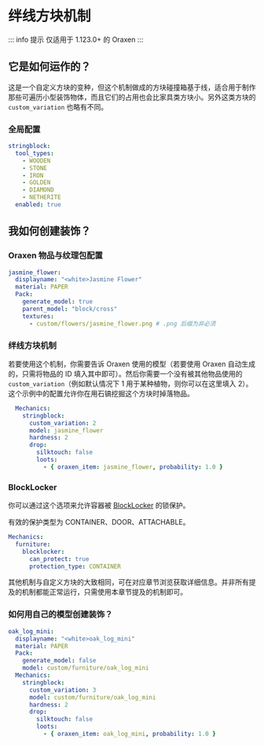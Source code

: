 # 绊线方块机制

::: info 提示
仅适用于 1.123.0+ 的 Oraxen
:::

## 它是如何运作的？

这是一个自定义方块的变种，但这个机制做成的方块碰撞箱基于线，适合用于制作那些可遍历小型装饰物体，而且它们的占用也会比家具类方块小。另外这类方块的 `custom_variation` 也略有不同。

### 全局配置

``` YAML
stringblock:
  tool_types:
    - WOODEN
    - STONE
    - IRON
    - GOLDEN
    - DIAMOND
    - NETHERITE
  enabled: true
```
## 我如何创建装饰？

### Oraxen 物品与纹理包配置

``` YAML
jasmine_flower:
  displayname: "<white>Jasmine Flower"
  material: PAPER
  Pack:
    generate_model: true
    parent_model: "block/cross"
    textures:
      - custom/flowers/jasmine_flower.png # .png 后缀为非必须
```

### 绊线方块机制

若要使用这个机制，你需要告诉 Oraxen 使用的模型（若要使用 Oraxen 自动生成的，只需将物品的 ID 填入其中即可）。然后你需要一个没有被其他物品使用的 `custom_variation`（例如默认情况下 1 用于某种植物，则你可以在这里填入 2）。这个示例中的配置允许你在用石镐挖掘这个方块时掉落物品。

``` YAML
  Mechanics:
    stringblock:
      custom_variation: 2
      model: jasmine_flower
      hardness: 2
      drop:
        silktouch: false
        loots:
          - { oraxen_item: jasmine_flower, probability: 1.0 }
```

### BlockLocker

你可以通过这个选项来允许容器被 [BlockLocker](https://www.spigotmc.org/resources/blocklocker.3268/) 的锁保护。

有效的保护类型为 CONTAINER、DOOR、ATTACHABLE。

``` YAML
Mechanics:
  furniture:
    blocklocker:
      can_protect: true
      protection_type: CONTAINER
```

其他机制与自定义方块的大致相同，可在对应章节浏览获取详细信息。并非所有提及的机制都能正常运行，只需使用本章节提及的机制即可。

### 如何用自己的模型创建装饰？

``` YAML
oak_log_mini:
  displayname: "<white>oak_log_mini"
  material: PAPER
  Pack:
    generate_model: false
    model: custom/furniture/oak_log_mini
  Mechanics:
    stringblock:
      custom_variation: 3
      model: custom/furniture/oak_log_mini
      hardness: 2
      drop:
        silktouch: false
        loots:
          - { oraxen_item: oak_log_mini, probability: 1.0 }
```